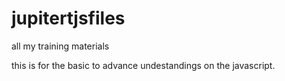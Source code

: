 # jupitertjsfiles
all my training materials

this is for the basic to advance undestandings on the javascript.
